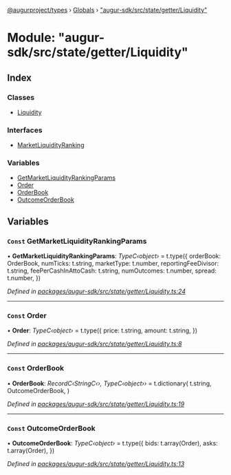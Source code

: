 [@augurproject/types](../README.md) › [Globals](../globals.md) › ["augur-sdk/src/state/getter/Liquidity"](_augur_sdk_src_state_getter_liquidity_.md)

# Module: "augur-sdk/src/state/getter/Liquidity"

## Index

### Classes

* [Liquidity](../classes/_augur_sdk_src_state_getter_liquidity_.liquidity.md)

### Interfaces

* [MarketLiquidityRanking](../interfaces/_augur_sdk_src_state_getter_liquidity_.marketliquidityranking.md)

### Variables

* [GetMarketLiquidityRankingParams](_augur_sdk_src_state_getter_liquidity_.md#const-getmarketliquidityrankingparams)
* [Order](_augur_sdk_src_state_getter_liquidity_.md#const-order)
* [OrderBook](_augur_sdk_src_state_getter_liquidity_.md#const-orderbook)
* [OutcomeOrderBook](_augur_sdk_src_state_getter_liquidity_.md#const-outcomeorderbook)

## Variables

### `Const` GetMarketLiquidityRankingParams

• **GetMarketLiquidityRankingParams**: *TypeC‹object›* = t.type({
    orderBook: OrderBook,
    numTicks: t.string,
    marketType: t.number,
    reportingFeeDivisor: t.string,
    feePerCashInAttoCash: t.string,
    numOutcomes: t.number,
    spread: t.number,
})

*Defined in [packages/augur-sdk/src/state/getter/Liquidity.ts:24](https://github.com/AugurProject/augur/blob/69c4be52bf/packages/augur-sdk/src/state/getter/Liquidity.ts#L24)*

___

### `Const` Order

• **Order**: *TypeC‹object›* = t.type({
    price: t.string,
    amount: t.string,
})

*Defined in [packages/augur-sdk/src/state/getter/Liquidity.ts:8](https://github.com/AugurProject/augur/blob/69c4be52bf/packages/augur-sdk/src/state/getter/Liquidity.ts#L8)*

___

### `Const` OrderBook

• **OrderBook**: *RecordC‹StringC‹›, TypeC‹object››* = t.dictionary(
    t.string,
    OutcomeOrderBook,
)

*Defined in [packages/augur-sdk/src/state/getter/Liquidity.ts:19](https://github.com/AugurProject/augur/blob/69c4be52bf/packages/augur-sdk/src/state/getter/Liquidity.ts#L19)*

___

### `Const` OutcomeOrderBook

• **OutcomeOrderBook**: *TypeC‹object›* = t.type({
    bids: t.array(Order),
    asks: t.array(Order),
})

*Defined in [packages/augur-sdk/src/state/getter/Liquidity.ts:13](https://github.com/AugurProject/augur/blob/69c4be52bf/packages/augur-sdk/src/state/getter/Liquidity.ts#L13)*
